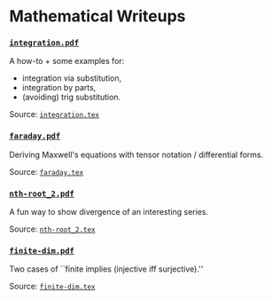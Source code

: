 # Mathematical Writeups

### [`integration.pdf`](https://github.com/komplexchemie/writeups/blob/main/integration.pdf)

A how-to + some examples for:
* integration via substitution,
* integration by parts,
* (avoiding) trig substitution.

Source: [`integration.tex`](https://github.com/komplexchemie/writeups/blob/main/integration.tex)

### [`faraday.pdf`](https://github.com/komplexchemie/writeups/blob/main/faraday.pdf)

Deriving Maxwell's equations with tensor notation / differential forms.

Source: [`faraday.tex`](https://github.com/komplexchemie/writeups/blob/main/faraday.tex)

### [`nth-root_2.pdf`](https://github.com/komplexchemie/writeups/blob/main/nth-root_2.pdf)

A fun way to show divergence of an interesting series.

Source: [`nth-root_2.tex`](https://github.com/komplexchemie/writeups/blob/main/nth-root_2.tex)

### [`finite-dim.pdf`](https://github.com/komplexchemie/writeups/blob/main/finite-dim.pdf)

Two cases of ``finite implies (injective iff surjective).''

Source: [`finite-dim.tex`](https://github.com/komplexchemie/writeups/blob/main/finite-dim.tex)
